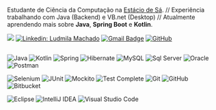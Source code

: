 Estudante de Ciência da Computação na <a href="https://estacio.br/">Estácio de Sá</a>. // Experiência trabalhando com Java (Backend) e VB.net (Desktop) // Atualmente aprendendo mais sobre **Java**, **Spring Boot** e **Kotlin**.

![](https://komarev.com/ghpvc/?username=myllamachaado&color=006bed)
[![Linkedin: Ludmila Machado](https://img.shields.io/badge/-ludmilamachado-blue?style=flat-square&logo=Linkedin&logoColor=white&link=https://www.linkedin.com/in/ludmilamachado/)](https://www.linkedin.com/in/ludmilamachado/)
[![Gmail Badge](https://img.shields.io/badge/-myllamachaado@gmail.com-006bed?style=flat-square&logo=Gmail&logoColor=white&link=mailto:myllamachaado@gmail.com)](mailto:myllamachaado@gmail.com)
[![GitHub]( https://img.shields.io/github/followers/myllamachaado?label=follow&style=social)](https://github.com/myllamachaado)
##

  ![Java](https://img.shields.io/badge/Java-ED8B00?style=for-the-badge&logo=openjdk&logoColor=white)
  ![Kotlin](https://img.shields.io/badge/Kotlin-0095D5?&style=for-the-badge&logo=kotlin&logoColor=white)
  ![Spring](https://img.shields.io/badge/Spring-6DB33F?style=for-the-badge&logo=spring&logoColor=white)
  ![Hibernate](https://img.shields.io/badge/Hibernate-59666C?style=for-the-badge&logo=Hibernate&logoColor=white)
  ![MySQL](https://img.shields.io/badge/MySQL-00000F?style=for-the-badge&logo=mysql&logoColor=white)
  ![Sql Server](https://img.shields.io/badge/Microsoft%20SQL%20Server-CC2927?style=for-the-badge&logo=microsoft%20sql%20server&logoColor=white)
  ![Oracle](https://img.shields.io/badge/Oracle-F80000?style=for-the-badge&logo=Oracle&logoColor=white)
  ![Postman](https://img.shields.io/badge/Postman-FF6C37?style=for-the-badge&logo=postman&logoColor=white)
  
  
  ![Selenium](https://img.shields.io/badge/-selenium-%43B02A?style=for-the-badge&logo=selenium&logoColor=white)
  ![JUnit](https://img.shields.io/badge/-JUnit-F80000?style=for-the-badge&logo=&logoColor=white)
  ![Mockito](https://img.shields.io/badge/-Mockito-00000F?style=for-the-badge&logo=&logoColor=white)
  ![Test Complete](https://img.shields.io/badge/-TestComplete-%43B02A?style=for-the-badge&logo=&logoColor=white)
  ![Git](https://img.shields.io/badge/git-%23F05033.svg?style=for-the-badge&logo=git&logoColor=white)
  ![GitHub](https://img.shields.io/badge/github-%23121011.svg?style=for-the-badge&logo=github&logoColor=white)
  ![Bitbucket](https://img.shields.io/badge/bitbucket-%230047B3.svg?style=for-the-badge&logo=bitbucket&logoColor=white)


  ![Eclipse](https://img.shields.io/badge/Eclipse-FE7A16.svg?style=for-the-badge&logo=Eclipse&logoColor=white)
  ![IntelliJ IDEA](https://img.shields.io/badge/IntelliJIDEA-000000.svg?style=for-the-badge&logo=intellij-idea&logoColor=white)
  ![Visual Studio Code](https://img.shields.io/badge/Visual%20Studio%20Code-0078d7.svg?style=for-the-badge&logo=visual-studio-code&logoColor=white)

<br/>
